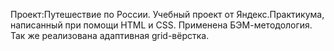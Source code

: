 Проект:Путешествие по России.
Учебный проект от Яндекс.Практикума, написанный при помощи HTML и CSS. Применена БЭМ-методология. Так же реализована адаптивная grid-вёрстка.